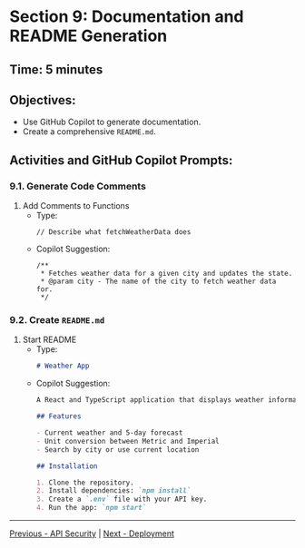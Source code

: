 # Section 9: Documentation and README Generation

## **Time:** 5 minutes


## Objectives:

*   Use GitHub Copilot to generate documentation.
*   Create a comprehensive `README.md`.


## Activities and GitHub Copilot Prompts:


### 9.1. Generate Code Comments

1.  Add Comments to Functions
    *   Type:
        ```tsx
        // Describe what fetchWeatherData does
        ``` 
    *   Copilot Suggestion:
        ```tsx
        /**
         * Fetches weather data for a given city and updates the state.
         * @param city - The name of the city to fetch weather data for.
         */
        ```


### 9.2. Create `README.md`

1.  Start README
    *   Type:
        ```markdown
        # Weather App
        ```
    *   Copilot Suggestion:
        ```markdown
        A React and TypeScript application that displays weather information using the OpenWeatherMap API.

        ## Features

        - Current weather and 5-day forecast
        - Unit conversion between Metric and Imperial
        - Search by city or use current location

        ## Installation

        1. Clone the repository.
        2. Install dependencies: `npm install`
        3. Create a `.env` file with your API key.
        4. Run the app: `npm start`
        ```

---------------
[Previous - API Security](./08-api-security.md) | [Next - Deployment](./10-deployment.md)